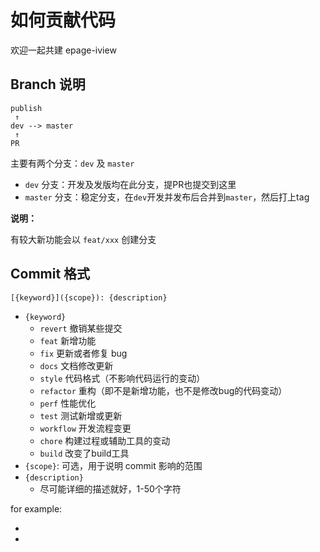 # 如何贡献代码

欢迎一起共建 epage-iview

## Branch 说明

```
publish
 ↑
dev --> master
 ↑
PR
```

主要有两个分支：`dev` 及 `master`

- `dev` 分支：开发及发版均在此分支，提PR也提交到这里
- `master` 分支：稳定分支，在`dev`开发并发布后合并到`master`，然后打上tag

**说明：**

有较大新功能会以 `feat/xxx` 创建分支

## Commit 格式

```
[{keyword}]({scope}): {description}
```

- `{keyword}`
  - `revert` 撤销某些提交
  - `feat` 新增功能
  - `fix` 更新或者修复 bug
  - `docs` 文档修改更新
  - `style` 代码格式（不影响代码运行的变动）
  - `refactor` 重构（即不是新增功能，也不是修改bug的代码变动）
  - `perf` 性能优化
  - `test` 测试新增或更新
  - `workflow` 开发流程变更
  - `chore` 构建过程或辅助工具的变动
  - `build` 改变了build工具
- `{scope}`: 可选，用于说明 commit 影响的范围
- `{description}`
  - 尽可能详细的描述就好，1-50个字符

for example:

- [feat]: 新增富文本widget
- [fix]: 修复下拉框展开后点击空白不消失

